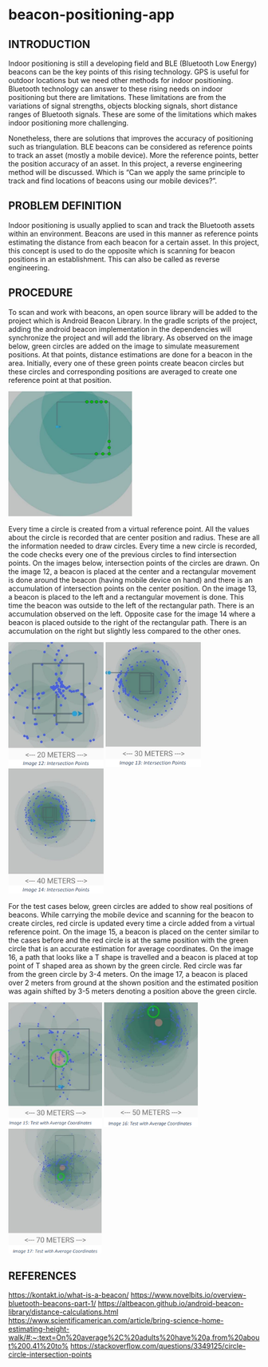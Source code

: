 # beacon-positioning-app

## **INTRODUCTION**
Indoor positioning is still a developing field and BLE (Bluetooth Low Energy) beacons can be the key points of this rising technology. GPS is useful for outdoor locations but we need other methods for indoor positioning. Bluetooth technology can answer to these rising needs on indoor positioning but there are limitations. These limitations are from the variations of signal strengths, objects blocking signals, short distance ranges of Bluetooth signals. These are some of the limitations which makes indoor positioning more challenging.

Nonetheless, there are solutions that improves the accuracy of positioning such as triangulation. BLE beacons can be considered as reference points to track an asset (mostly a 
mobile device). More the reference points, better the position accuracy of an asset. In this project, a reverse engineering method will be discussed. Which is “Can we apply the same principle to track and find locations of beacons using our mobile devices?”.

## **PROBLEM DEFINITION**
Indoor positioning is usually applied to scan and track the Bluetooth assets within an environment. Beacons are used in this manner as reference points estimating the distance 
from each beacon for a certain asset. In this project, this concept is used to do the opposite which is scanning for beacon positions in an establishment. This can also be called as reverse engineering. 

## **PROCEDURE**
To scan and work with beacons, an open source library will be added to the project which is Android Beacon Library. In the gradle scripts of the project, adding the android beacon 
implementation in the dependencies will synchronize the project and will add the library. As observed on the image below, green circles are added on the image to simulate measurement positions. At that points, distance estimations are done for a beacon in the area. Initially, every one of these green points create beacon circles but these circles and corresponding positions are averaged to create one reference point at that position.

<img src="images/image1.png" height="250">

Every time a circle is created from a virtual reference point. All the values about the circle is recorded that are center position and radius. These are all the information needed to draw circles. Every time a new circle is recorded, the code checks every one of the previous circles to find intersection points. On the images below, intersection points of the circles are drawn. On the image 12, a beacon is placed at the center and a rectangular movement is done around the beacon (having mobile device on hand) and there is an accumulation of intersection points on the center position. On the image 13, a beacon is placed to the left and a rectangular movement is done. This time the beacon was outside to the left of the rectangular path. There is an accumulation observed on the left. Opposite case for the image 14 where a beacon is placed outside to the right of the 
rectangular path. There is an accumulation on the right but slightly less compared to the other ones.

<img src="images/image2.png" height="250"> <img src="images/image3.png" height="250"> <img src="images/image4.png" height="250"> 

For the test cases below, green circles are added to show real positions of beacons. While carrying the mobile device and scanning for the beacon to create circles, red circle is updated every time a circle added from a virtual reference point. On the image 15, a beacon is placed on the center similar to the cases before and the red circle is at the same position with the green circle that is an accurate estimation for average coordinates. On the image 16, a path that looks like a T shape is travelled and a beacon is placed at top point of T shaped area as shown by the green circle. Red circle was far from the green circle by 3-4 meters. On the image 17, a beacon is placed over 2 meters from ground at the shown position and the estimated position was again shifted by 3-5 meters denoting a position above the green circle.

<img src="images/image5.png" height="250"> <img src="images/image6.png" height="250"> <img src="images/image7.png" height="250"> 

## **REFERENCES**
https://kontakt.io/what-is-a-beacon/
https://www.novelbits.io/overview-bluetooth-beacons-part-1/
https://altbeacon.github.io/android-beacon-library/distance-calculations.html
https://www.scientificamerican.com/article/bring-science-home-estimating-height-walk/#:~:text=On%20average%2C%20adults%20have%20a,from%20about%200.41%20to%
https://stackoverflow.com/questions/3349125/circle-circle-intersection-points



